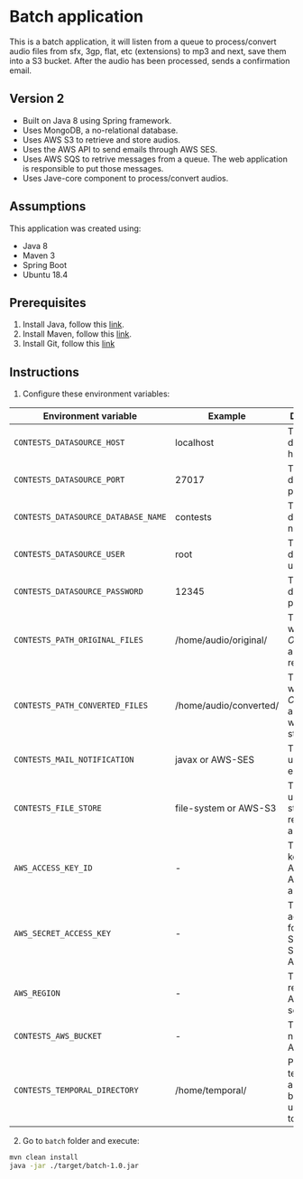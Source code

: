# Batch application

This is a batch application, it will listen from a queue to process/convert audio files from sfx, 3gp, flat, etc (extensions) to mp3 and next, save them into a S3 bucket. After the audio has been processed, sends a confirmation email.

## Version 2

* Built on Java 8 using Spring framework.
* Uses MongoDB, a no-relational database.
* Uses AWS S3 to retrieve and store audios.
* Uses the AWS API to send emails through AWS SES.
* Uses AWS SQS to retrive messages from a queue. The web application is responsible to put those messages.
* Uses Jave-core component to process/convert audios.

## Assumptions

This application was created using:

* Java 8
* Maven 3
* Spring Boot
* Ubuntu 18.4 

## Prerequisites

1) Install Java, follow this [link](https://www.digitalocean.com/community/tutorials/how-to-install-java-with-apt-on-ubuntu-18-04).
2) Install Maven, follow this [link](https://linuxize.com/post/how-to-install-apache-maven-on-ubuntu-18-04/).
3) Install Git, follow this [link](https://www.liquidweb.com/kb/install-git-ubuntu-16-04-lts/)

## Instructions

1) Configure these environment variables:

|Environment variable|Example|Description|
|-|-|-|
|`CONTESTS_DATASOURCE_HOST`|localhost|The database host|
|`CONTESTS_DATASOURCE_PORT`|27017|The database port|
|`CONTESTS_DATASOURCE_DATABASE_NAME`|contests|The database name|
|`CONTESTS_DATASOURCE_USER`|root|The database user|
|`CONTESTS_DATASOURCE_PASSWORD`|12345|The database password|
|`CONTESTS_PATH_ORIGINAL_FILES`|/home/audio/original/|The path where *ORIGINAL* audio files remains|
|`CONTESTS_PATH_CONVERTED_FILES`|/home/audio/converted/|The path where *CONVERTED* audio files will be stored|
|`CONTESTS_MAIL_NOTIFICATION`|javax or AWS-SES|The service used to send emails|
|`CONTESTS_FILE_STORE`|file-system or AWS-S3|The service used to store and retrieve audios|
|`AWS_ACCESS_KEY_ID`|-|The AWS key ID for AWS SES, AWS SQS and AWS S3|
|`AWS_SECRET_ACCESS_KEY`|-|The AWS access key for AWS SES, AWS SQS and AWS S3|
|`AWS_REGION`|-|The AWS region for AWS services|
|`CONTESTS_AWS_BUCKET`|-|The bucket name for AWS S3|
|`CONTESTS_TEMPORAL_DIRECTORY`|/home/temporal/|Path to save temporal audios before to upload those to S3|

2) Go to `batch` folder and execute:

```bash
mvn clean install
java -jar ./target/batch-1.0.jar
```
